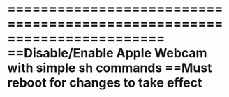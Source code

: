 =======================================================================
==Disable/Enable Apple Webcam with simple sh commands
==Must reboot for changes to take effect
=======================================================================


